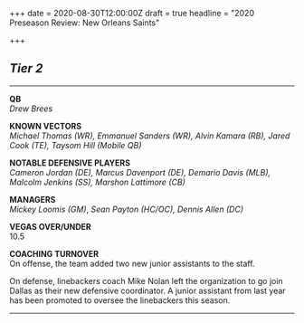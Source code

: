 +++
date = 2020-08-30T12:00:00Z
draft = true
headline = "2020 Preseason Review: New Orleans Saints"

+++
## _Tier 2_

***

**QB**  
_Drew Brees_

**KNOWN VECTORS**  
_Michael Thomas (WR), Emmanuel Sanders (WR), Alvin Kamara (RB), Jared Cook (TE), Taysom Hill (Mobile QB)_

**NOTABLE DEFENSIVE PLAYERS**  
_Cameron Jordan (DE), Marcus Davenport (DE), Demario Davis (MLB), Malcolm Jenkins (SS), Marshon Lattimore (CB)_

**MANAGERS**  
_Mickey Loomis (GM)_, _Sean Payton (HC/OC), Dennis Allen (DC)_

**VEGAS OVER/UNDER**  
10\.5

**COACHING TURNOVER**  
On offense, the team added two new junior assistants to the staff.

On defense, linebackers coach Mike Nolan left the organization to go join Dallas as their new defensive coordinator. A junior assistant from last year has been promoted to oversee the linebackers this season.

***